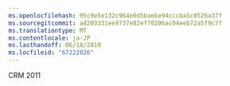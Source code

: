 ```yaml
---
ms.openlocfilehash: 95c9e5e132c964e0d5baebe94cccba5c0526a37f
ms.sourcegitcommit: ad203331ee9737e82ef70206ac04eeb72a5f9c7f
ms.translationtype: MT
ms.contentlocale: ja-JP
ms.lasthandoff: 06/18/2019
ms.locfileid: "67222826"
---
```

CRM 2011